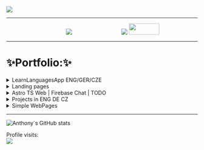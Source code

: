 
<a href="https://github.com/anuraghazra/github-readme-stats">
  <img align="center" src="https://stats-readme-flax.vercel.app/api/top-langs/?username=anthonynet&langs_count=13" />
</a>

***


<p align="center">
<img  width="30px" alt="" style="padding-right:10px;" src="https://cdn.jsdelivr.net/gh/devicons/devicon/icons/react/react-original.svg" />
<img  width="30px" alt="" style="padding-right:10px;" src="https://cdn.jsdelivr.net/gh/devicons/devicon/icons/typescript/typescript-original.svg" />
<img  width="30px" alt="" style="padding-right:10px;" src="https://cdn.jsdelivr.net/gh/devicons/devicon/icons/javascript/javascript-original.svg" />
 <!--- <img width="30px" alt="" style="padding-right:10px;" src="https://cdn.jsdelivr.net/gh/devicons/devicon/icons/nodejs/nodejs-original.svg" />  -->
<img width="30px" alt="" style="padding-right:10px;" src="https://cdn.jsdelivr.net/gh/devicons/devicon/icons/nextjs/nextjs-original.svg" />
<img width="30px" src="https://cdn.jsdelivr.net/gh/devicons/devicon/icons/firebase/firebase-plain-wordmark.svg" />
<img  width="30px" alt="" style="padding-right:10px;" src="https://encrypted-tbn0.gstatic.com/images?q=tbn:ANd9GcTkJGmPEAm0NGXoJB9FP2whD8XVdy9LolEWVw&usqp=CAU" />
<img  width="30px" alt="" style="padding-right:10px;" src="https://cdn.jsdelivr.net/gh/devicons/devicon/icons/tailwindcss/tailwindcss-plain.svg" />
<img  width="30px" alt="" style="padding-right:10px;" src="https://cdn.jsdelivr.net/gh/devicons/devicon/icons/bootstrap/bootstrap-original.svg" />
<img  width="30px" alt="" style="padding-right:10px;" src="https://cdn.jsdelivr.net/gh/devicons/devicon/icons/sass/sass-original.svg" />
<img  width="30px" alt="" style="padding-right:10px;" src="https://cdn.jsdelivr.net/gh/devicons/devicon/icons/github/github-original.svg" />
<img  width="30px" alt="" style="padding-right:10px;" src="https://cdn.jsdelivr.net/gh/devicons/devicon/icons/markdown/markdown-original.svg" />
<img  width="30px" alt="" style="padding-right:10px;" src="https://cdn.jsdelivr.net/gh/devicons/devicon/icons/vscode/vscode-original.svg" />
<img  width="30px" alt="" style="padding-right:10px;" src="https://cdn.jsdelivr.net/gh/devicons/devicon/icons/css3/css3-original.svg" />
<img  width="30px" alt="" style="padding-right:10px;" src="https://cdn.jsdelivr.net/gh/devicons/devicon/icons/html5/html5-original.svg" />
<img width="30px" src="https://cdn.jsdelivr.net/gh/devicons/devicon/icons/express/express-original.svg" />
<img width="80px" height="30px" src="https://seeklogo.com/images/P/plasmic-logo-E16F65B4E1-seeklogo.com.png" />

</p>

***
  # ✨Portfolio:✨

 <details>
  <summary>LearnLanguagesApp ENG/GER/CZE</summary>

<p align="center">
<img  width="30px" alt="" style="padding-right:10px;" src="https://cdn.jsdelivr.net/gh/devicons/devicon/icons/typescript/typescript-original.svg" />
<img width="30px" alt="" style="padding-right:10px;" src="https://cdn.jsdelivr.net/gh/devicons/devicon/icons/nextjs/nextjs-original.svg" />
<img  width="30px" alt="" style="padding-right:10px;" src="https://cdn.jsdelivr.net/gh/devicons/devicon/icons/tailwindcss/tailwindcss-plain.svg" />
<img width="30px" alt="" style="padding-right:10px;" src="https://cdn.jsdelivr.net/gh/devicons/devicon/icons/react/react-original.svg" />
</p>

<p align="center">
 <a href="https://languages-next-ts.vercel.app/"><img src="./images/LanguagesMenu.png" width="150"></img>
 <img src="./images/LanguagesIrregular.png" width="150"></img>
 <img src="./images/LanguagesBTC.png" width="150"></img>                                                                                                              <img src="./images/LanguagesPagination.png" width="150"></img>
</a></p>


  Legacy of Learn languages App
   -👀 [React JavaScript](https://languages-tailwind.vercel.app/ "Visit legacy page")
  - 👀 [NodeJS Express Bootstrap Sass](https://learn-english-and-deutsch.vercel.app/ "Visit legacy page")
  - 👀 [React, Bootstrap](https://react-languages.vercel.app/ "Visit legacy page")
</details>

<details>
  <summary> Landing pages </summary>

|Koncern Servis|First Portfolio|Morbus Tschengi|
| :-------------: | :-------------: | :-------------: |
|<img width="80px" height="30px" src="https://seeklogo.com/images/P/plasmic-logo-E16F65B4E1-seeklogo.com.png" /> | <img  width="30px" alt="" style="padding-right:10px;" src="https://cdn.jsdelivr.net/gh/devicons/devicon/icons/javascript/javascript-original.svg" /> |<img  width="30px" alt="" style="padding-right:10px;" src="https://cdn.jsdelivr.net/gh/devicons/devicon/icons/typescript/typescript-original.svg" />                  <img  width="30px" alt="" style="padding-right:10px;" src="https://cdn.jsdelivr.net/gh/devicons/devicon/icons/markdown/markdown-original.svg" />                      <img  width="30px" alt="" style="padding-right:10px;" src="https://encrypted-tbn0.gstatic.com/images?q=tbn:ANd9GcTkJGmPEAm0NGXoJB9FP2whD8XVdy9LolEWVw&usqp=CAU" />                                                                                           |
|<img src="./images/Autoservis.png" width="195"></img>|<img src="./images/FirstCV.png" width="200"></img>|<img src="./images/MorbusTschengi.png" width="200"></img>|
|[Visit Site Here](https://koncern-servis.plasmic.run/)|[Visit Site Here](https://my-old-cv.vercel.app/)|[Visit Site Here](https://morbus-tschengi.vercel.app/)|

|Craftsman|Craftsman 2|Cosmos|
| :-------------: | :-------------: | :-------------: |
|<img  width="30px" alt="" style="padding-right:10px;" src="https://cdn.jsdelivr.net/gh/devicons/devicon/icons/react/react-original.svg" />                            <img  width="30px" alt="" style="padding-right:10px;" src="https://cdn.jsdelivr.net/gh/devicons/devicon/icons/javascript/javascript-original.svg" />                  <img  width="30px" alt="" style="padding-right:10px;" src="https://cdn.jsdelivr.net/gh/devicons/devicon/icons/sass/sass-original.svg" /> |<img  width="30px" alt="" style="padding-right:10px;" src="https://cdn.jsdelivr.net/gh/devicons/devicon/icons/javascript/javascript-original.svg" />                <img  width="30px" alt="" style="padding-right:10px;" src="https://cdn.jsdelivr.net/gh/devicons/devicon/icons/sass/sass-original.svg" /> |<img width="30px" alt="" style="padding-right:10px;" src="https://cdn.jsdelivr.net/gh/devicons/devicon/icons/nextjs/nextjs-original.svg" /> <img  width="30px" alt="" style="padding-right:10px;" src="https://cdn.jsdelivr.net/gh/devicons/devicon/icons/react/react-original.svg" /><img  width="30px" alt="" style="padding-right:10px;" src="https://cdn.jsdelivr.net/gh/devicons/devicon/icons/javascript/javascript-original.svg" /><img  width="30px" alt="" style="padding-right:10px;" src="https://cdn.jsdelivr.net/gh/devicons/devicon/icons/tailwindcss/tailwindcss-plain.svg" />                                                                                           |
|<img src="./images/Remeslnik1.png" width="195"></img>|<img src="./images/remeslnik-old2.png" width="200"></img>|<img src="./images/Cosmos.png" width="200"></img>|
|[Visit Site Here](https://react-remeslnik.vercel.app/)|[Visit Site Here](https://remeslnik2.vercel.app/)|[Visit Site Here](https://cosmos-flax.vercel.app/)|
 </details>

 <details>
  <summary> Astro TS Web | Firebase Chat | TODO </summary>


|Morbus Tschengi|Simple Chat|Firebase TODO|
| :-------------: | :-------------: | :-------------: |
|<img  width="30px" alt="" style="padding-right:10px;" src="https://cdn.jsdelivr.net/gh/devicons/devicon/icons/typescript/typescript-original.svg" />                  <img  width="30px" alt="" style="padding-right:10px;" src="https://cdn.jsdelivr.net/gh/devicons/devicon/icons/markdown/markdown-original.svg" />                      <img  width="30px" alt="" style="padding-right:10px;" src="https://encrypted-tbn0.gstatic.com/images?q=tbn:ANd9GcTkJGmPEAm0NGXoJB9FP2whD8XVdy9LolEWVw&usqp=CAU" /> |<img  width="30px" alt="" style="padding-right:10px;" src="https://cdn.jsdelivr.net/gh/devicons/devicon/icons/react/react-original.svg" /> <img width="30px" src="https://cdn.jsdelivr.net/gh/devicons/devicon/icons/firebase/firebase-plain-wordmark.svg" /><img  width="30px" alt="" style="padding-right:10px;" src="https://cdn.jsdelivr.net/gh/devicons/devicon/icons/javascript/javascript-original.svg" /><img  width="30px" alt="" style="padding-right:10px;" src="https://cdn.jsdelivr.net/gh/devicons/devicon/icons/tailwindcss/tailwindcss-plain.svg" /> |<img width="30px" src="https://cdn.jsdelivr.net/gh/devicons/devicon/icons/firebase/firebase-plain-wordmark.svg" /><img  width="30px" alt="" style="padding-right:10px;" src="https://cdn.jsdelivr.net/gh/devicons/devicon/icons/javascript/javascript-original.svg" /><img  width="30px" alt="" style="padding-right:10px;" src="https://cdn.jsdelivr.net/gh/devicons/devicon/icons/tailwindcss/tailwindcss-plain.svg" /><img  width="30px" alt="" style="padding-right:10px;" src="https://cdn.jsdelivr.net/gh/devicons/devicon/icons/react/react-original.svg" />                                                                                           |
|<img src="./images/MorbusTschengi.png" width="200"></img>|<img src="./images/Chat.png" width="200"></img>|<img src="./images/Firebase.png" width="200"></img>|
|[Visit Site Here](https://morbus-tschengi.vercel.app/ )|[Visit Site Here](https://chatter-eta.vercel.app/)|[Visit Site Here](https://todo-firebase-lake.vercel.app/)|


 </details>

 <details>
  <summary>Projects in ENG DE CZ </summary>

|Cosmos-TUTORIAL|Cmder Resume| First Resume |
| :-------------:|:-------------:|:------------:|
|<img width="30px" alt="" style="padding-right:10px;" src="https://cdn.jsdelivr.net/gh/devicons/devicon/icons/nextjs/nextjs-original.svg" /> <img  width="30px" alt="" style="padding-right:10px;" src="https://cdn.jsdelivr.net/gh/devicons/devicon/icons/react/react-original.svg" /><img  width="30px" alt="" style="padding-right:10px;" src="https://cdn.jsdelivr.net/gh/devicons/devicon/icons/javascript/javascript-original.svg" /><img  width="30px" alt="" style="padding-right:10px;" src="https://cdn.jsdelivr.net/gh/devicons/devicon/icons/tailwindcss/tailwindcss-plain.svg" />       | <img align="center" width="30px" alt="" style="padding-right:10px;" src="https://cdn.jsdelivr.net/gh/devicons/devicon/icons/typescript/typescript-original.svg" />       <img align="center" width="30px" alt="" style="padding-right:10px;" src="https://cdn.jsdelivr.net/gh/devicons/devicon/icons/react/react-original.svg" />               |<img  width="30px" alt="" style="padding-right:10px;" src="https://cdn.jsdelivr.net/gh/devicons/devicon/icons/javascript/javascript-original.svg" /> |
|<img src="./images/Cosmos.png" width="200">                       | <img src="./images/Cmder.png" width="200"></img>                                |<img src="./images/FirstCV.png" width="200"></img>                               |
|[Visit Site Here](https://cosmos-flax.vercel.app/)    | [Visit Site Here](https://cv-11-2022.vercel.app/)    |[Visit Site Here](https://my-old-cv.vercel.app/) |

</details>

 <details>
  <summary>Simple WebPages </summary>

**Client´s request: use his images with completely different resolutions and quality**


 |Craftsman´s Web|Craftsman´s OldW|
| :-------------:|:-------------:|
|<img  width="30px" alt="" style="padding-right:10px;" src="https://cdn.jsdelivr.net/gh/devicons/devicon/icons/react/react-original.svg" />                            <img  width="30px" alt="" style="padding-right:10px;" src="https://cdn.jsdelivr.net/gh/devicons/devicon/icons/javascript/javascript-original.svg" />                  <img  width="30px" alt="" style="padding-right:10px;" src="https://cdn.jsdelivr.net/gh/devicons/devicon/icons/sass/sass-original.svg" />                                  | <img  width="30px" alt="" style="padding-right:10px;" src="https://cdn.jsdelivr.net/gh/devicons/devicon/icons/javascript/javascript-original.svg" />                <img  width="30px" alt="" style="padding-right:10px;" src="https://cdn.jsdelivr.net/gh/devicons/devicon/icons/sass/sass-original.svg" />                                |
| <img src="https://github.com/AnthonyZet/Resume/blob/main/src/components/portfolio/img/learn3.png?raw=true" width="350"></img>                                          | <img src="https://github.com/AnthonyZet/Resume/blob/main/src/components/portfolio/img/learn4.png?raw=true" width="300"></img>                                                                                     |
| [Visit Site Here](https://react-remeslnik.vercel.app/ )    | [Visit Site Here](https://remeslnik2.vercel.app/)    |

 [👀 My Old Resume-React 2022](https://resume-one-rosy.vercel.app "Visit resume 2022")

 [👀 Next.js resumé / **Under Construction&Broken**](https://next-js-resume-six.vercel.app/ )


 </details>


***
<!--
<picture>
<source
  srcset="https://github-readme-stats.vercel.app/api?username=anthonyzet&show_icons=true&theme=dark"
  media="(prefers-color-scheme: dark)"
/>
<source
  srcset="https://github-readme-stats.vercel.app/api?username=anthonyzet&show_icons=true"
  media="(prefers-color-scheme: light), (prefers-color-scheme: no-preference)"
/>
<img src="https://github-readme-stats.vercel.app/api?username=anthonyzet&show_icons=true" />
</picture> -->
![Anthony´s GitHub stats](https://stats-readme-flax.vercel.app/api?username=anthonynet&show_icons=true&theme=transparent)

<p> Profile visits: <br> <img src="https://profile-counter.glitch.me/anthonyzet/count.svg" /></p>
